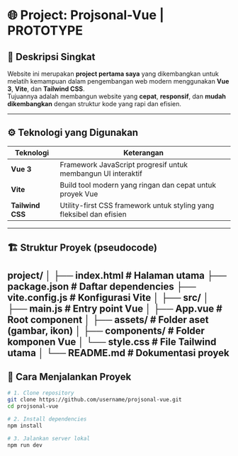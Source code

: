 # 🌐 Project: Projsonal-Vue | PROTOTYPE

## 🧩 Deskripsi Singkat
Website ini merupakan **project pertama saya** yang dikembangkan untuk melatih kemampuan dalam pengembangan web modern menggunakan **Vue 3**, **Vite**, dan **Tailwind CSS**.  
Tujuannya adalah membangun website yang **cepat**, **responsif**, dan **mudah dikembangkan** dengan struktur kode yang rapi dan efisien.

---

## ⚙️ Teknologi yang Digunakan
| Teknologi | Keterangan |
|------------|-------------|
| **Vue 3** | Framework JavaScript progresif untuk membangun UI interaktif |
| **Vite** | Build tool modern yang ringan dan cepat untuk proyek Vue |
| **Tailwind CSS** | Utility-first CSS framework untuk styling yang fleksibel dan efisien |

---

## 🏗️ Struktur Proyek (pseudocode)
project/
│
├── index.html # Halaman utama
├── package.json # Daftar dependencies
├── vite.config.js # Konfigurasi Vite
│
├── src/
│ ├── main.js # Entry point Vue
│ ├── App.vue # Root component
│ ├── assets/ # Folder aset (gambar, ikon)
│ ├── components/ # Folder komponen Vue
│ └── style.css # File Tailwind utama
│
└── README.md # Dokumentasi proyek
---

## 🚀 Cara Menjalankan Proyek
```bash
# 1. Clone repository
git clone https://github.com/username/projsonal-vue.git
cd projsonal-vue

# 2. Install dependencies
npm install

# 3. Jalankan server lokal
npm run dev
